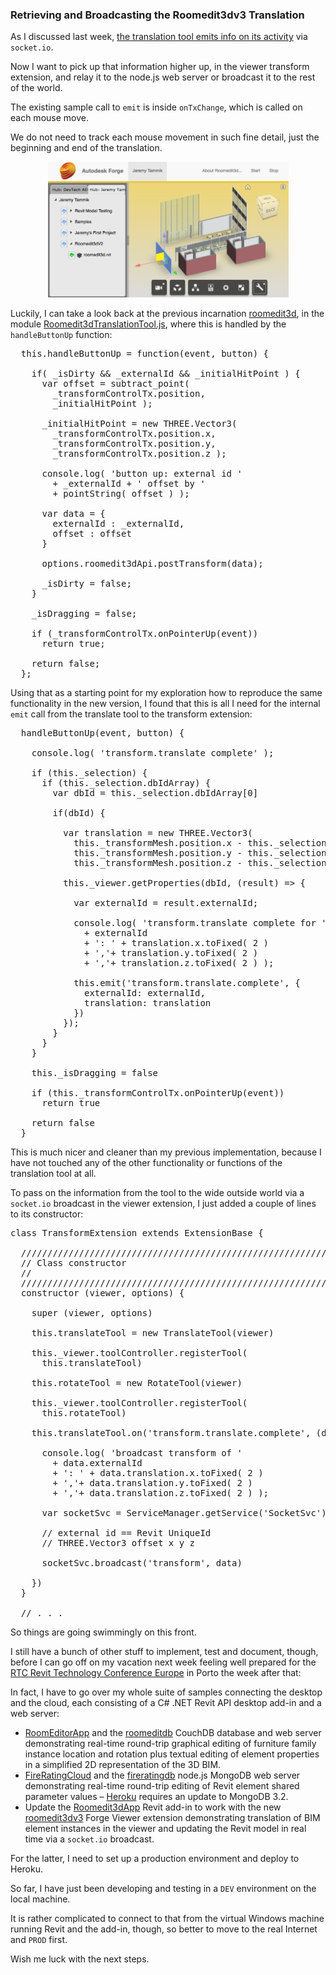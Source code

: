 <head>
<title>The Building Coder</title>
<meta http-equiv="Content-Type" content="text/html; charset=utf-8"/>
<link rel="stylesheet" type="text/css" href="3dwc.css"/>
<script src="https://cdn.rawgit.com/google/code-prettify/master/loader/run_prettify.js?autoload=true" defer="defer"></script>
</head>

<!---

  
Retrieving and Broadcasting the Roomedit3dv3 Translation @AutodeskForge #revitapi #3dwebcoder @AutodeskRevit #aec #bim @RTCEvents

As I discussed last week, the translation tool emits info about its activity via <code>socket.io</code>. Now I want to pick up that information higher up, in the viewer transform extension, and relay it to the node.js web server or broadcast it to the rest of the world. The existing sample call to <code>emit</code> is inside <code>onTxChange</code>, which is called on each mouse move. We do not need to track each mouse movement in such fine detail...

-->

### Retrieving and Broadcasting the Roomedit3dv3 Translation

As I discussed last week,
[the translation tool emits info on its activity](http://thebuildingcoder.typepad.com/blog/2016/09/warning-swallower-and-roomedit3d-viewer-extension.html#3) via
`socket.io`.

Now I want to pick up that information higher up, in the viewer transform extension, and relay it to the node.js web server or broadcast it to the rest of the world.

The existing sample call to `emit` is inside `onTxChange`, which is called on each mouse move.

We do not need to track each mouse movement in such fine detail, just the beginning and end of the translation.

<center>
<img src="img/roomedit3dv3_broadcast.png" alt="Roomedit3dv3 Forge extension in action" width="385">
</center>

Luckily, I can take a look back at the previous incarnation [roomedit3d](https://github.com/jeremytammik/roomedit3d),
in the module [Roomedit3dTranslationTool.js](https://github.com/jeremytammik/roomedit3d/blob/master/www/js/extensions/Roomedit3dTranslationTool.js#L333-L366),
where this is handled by the `handleButtonUp` function:

<pre class="prettyprint">
  this.handleButtonUp = function(event, button) {

    if( _isDirty && _externalId && _initialHitPoint ) {
      var offset = subtract_point(
        _transformControlTx.position,
        _initialHitPoint );

      _initialHitPoint = new THREE.Vector3(
        _transformControlTx.position.x,
        _transformControlTx.position.y,
        _transformControlTx.position.z );

      console.log( 'button up: external id '
        + _externalId + ' offset by '
        + pointString( offset ) );

      var data = {
        externalId : _externalId,
        offset : offset
      }

      options.roomedit3dApi.postTransform(data);

      _isDirty = false;
    }

    _isDragging = false;

    if (_transformControlTx.onPointerUp(event))
      return true;

    return false;
  };
</pre>

Using that as a starting point for my exploration how to reproduce the same functionality in the new version, I found that this is all I need for the internal `emit` call from the translate tool to the transform extension:

<pre class="prettyprint">
  handleButtonUp(event, button) {

    console.log( 'transform.translate complete' );
    
    if (this._selection) {
      if (this._selection.dbIdArray) {
        var dbId = this._selection.dbIdArray[0]
        
        if(dbId) {
         
          var translation = new THREE.Vector3(
            this._transformMesh.position.x - this._selection.model.offset.x,
            this._transformMesh.position.y - this._selection.model.offset.y,
            this._transformMesh.position.z - this._selection.model.offset.z)
          
          this._viewer.getProperties(dbId, (result) =&gt; {
            
            var externalId = result.externalId;
            
            console.log( 'transform.translate complete for '
              + externalId
              + ': ' + translation.x.toFixed( 2 )
              + ','+ translation.y.toFixed( 2 )
              + ','+ translation.z.toFixed( 2 ) );
            
            this.emit('transform.translate.complete', {
              externalId: externalId,
              translation: translation
            })
          });
        }    
      }
    }
    
    this._isDragging = false

    if (this._transformControlTx.onPointerUp(event))
      return true

    return false
  }
</pre>

This is much nicer and cleaner than my previous implementation, because I have not touched any of the other functionality or functions of the translation tool at all.

To pass on the information from the tool to the wide outside world via a `socket.io` broadcast in the viewer extension, I just added a couple of lines to its constructor:

<pre class="prettyprint">
class TransformExtension extends ExtensionBase {

  /////////////////////////////////////////////////////////////////
  // Class constructor
  //
  /////////////////////////////////////////////////////////////////
  constructor (viewer, options) {

    super (viewer, options)

    this.translateTool = new TranslateTool(viewer)

    this._viewer.toolController.registerTool(
      this.translateTool)

    this.rotateTool = new RotateTool(viewer)

    this._viewer.toolController.registerTool(
      this.rotateTool)
    
    this.translateTool.on('transform.translate.complete', (data) =&gt; {

      console.log( 'broadcast transform of '
        + data.externalId
        + ': ' + data.translation.x.toFixed( 2 )
        + ','+ data.translation.y.toFixed( 2 )
        + ','+ data.translation.z.toFixed( 2 ) );
      
      var socketSvc = ServiceManager.getService('SocketSvc')
  
      // external id == Revit UniqueId
      // THREE.Vector3 offset x y z
    
      socketSvc.broadcast('transform', data)
      
    })    
  }
  
  // . . .
</pre>

So things are going swimmingly on this front.

I still have a bunch of other stuff to implement, test and document, though, before I can go off on my vacation next week feeling well prepared for 
the [RTC Revit Technology Conference Europe](http://www.rtcevents.com/rtc2016eur) in Porto the week after that:

In fact, I have to go over my whole suite of samples connecting the desktop and the cloud, each consisting of a C# .NET Revit API desktop add-in and a web server:

- [RoomEditorApp](https://github.com/jeremytammik/RoomEditorApp) and  the [roomeditdb](https://github.com/jeremytammik/roomedit) CouchDB
	database and web server demonstrating real-time round-trip graphical editing of furniture family instance location and rotation plus textual editing of element properties in a simplified 2D representation of the 3D BIM.
- [FireRatingCloud](https://github.com/jeremytammik/FireRatingCloud) and
	the [fireratingdb](https://github.com/jeremytammik/firerating) node.js
	MongoDB web server demonstrating real-time round-trip editing of Revit element shared parameter values
  &ndash; [Heroku](https://heroku.com) requires an update to MongoDB 3.2.
- Update the [Roomedit3dApp](https://github.com/jeremytammik/Roomedit3dApp) Revit add-in to work with the 
  new [roomedit3dv3](https://github.com/Autodesk-Forge/forge-boilers.nodejs/tree/roomedit3d) Forge Viewer extension demonstrating translation of BIM element instances in the viewer and updating the Revit model in real time via a `socket.io` broadcast.

For the latter, I need to set up a production environment and deploy to Heroku.

So far, I have just been developing and testing in a `DEV` environment on the local machine.

It is rather complicated to connect to that from the virtual Windows machine running Revit and the add-in, though, so better to move to the real Internet and `PROD` first.

Wish me luck with the next steps.
